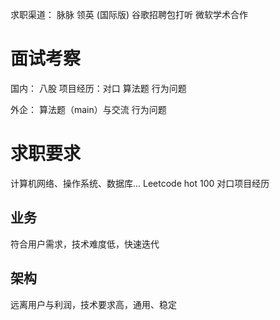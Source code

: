 求职渠道：
脉脉
领英 (国际版)
谷歌招聘包打听
微软学术合作

# 面试考察
国内：
八股
项目经历：对口
算法题
行为问题

外企：
算法题（main）与交流
行为问题

# 求职要求
计算机网络、操作系统、数据库...
Leetcode hot 100
对口项目经历

## 业务
符合用户需求，技术难度低，快速迭代
## 架构
远离用户与利润，技术要求高，通用、稳定